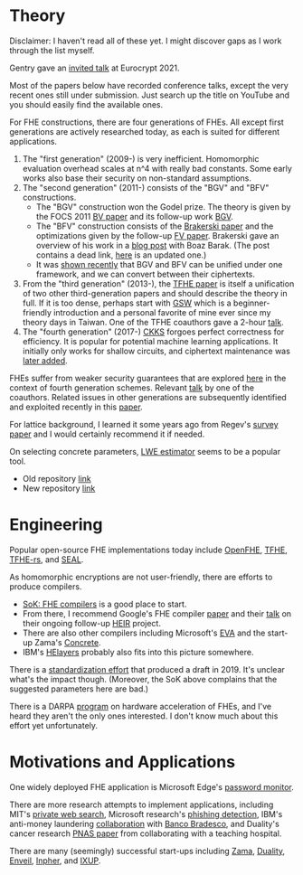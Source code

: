 # Theory

Disclaimer: I haven't read all of these yet. I might discover gaps as I work through the list myself.

Gentry gave an [invited talk](https://www.youtube.com/watch?v=487AjvFW1lk) at Eurocrypt 2021.

Most of the papers below have recorded conference talks, except the very recent ones still under submission.
Just search up the title on YouTube and you should easily find the available ones.

For FHE constructions, there are four generations of FHEs. All except first generations are actively researched today, as each is suited for different applications.
1. The "first generation" (2009-) is very inefficient. Homomorphic evaluation overhead scales at n^4 with really bad constants. Some early works also base their security on non-standard assumptions.
2. The "second generation" (2011-) consists of the "BGV" and "BFV" constructions.
	* The "BGV" construction won the Godel prize. The theory is given by the FOCS 2011 [BV paper](https://eprint.iacr.org/2011/344) and its follow-up work [BGV](https://eprint.iacr.org/2011/277).
	* The "BFV" construction consists of the [Brakerski paper](https://eprint.iacr.org/2012/078) and the optimizations given by the follow-up [FV paper](https://eprint.iacr.org/2012/144). Brakerski gave an overview of his work in a [blog post](https://windowsontheory.org/2012/05/02/building-the-swiss-army-knife/) with Boaz Barak. (The post contains a dead link, [here](https://www.iacr.org/archive/tcc2011/65970216/65970216.pdf) is an updated one.)
	* It was [shown recently](https://eprint.iacr.org/2022/1363) that BGV and BFV can be unified under one framework, and we can convert between their ciphertexts.
3. From the "third generation" (2013-), the [TFHE paper](https://eprint.iacr.org/2018/421) is itself a unification of two other third-generation papers and should describe the theory in full. If it is too dense, perhaps start with [GSW](https://eprint.iacr.org/2013/340) which is a beginner-friendly introduction and a personal favorite of mine ever since my theory days in Taiwan. One of the TFHE coauthors gave a 2-hour [talk](https://www.youtube.com/watch?v=npoHSR6-oRw).
4. The "fourth generation" (2017-) [CKKS](https://eprint.iacr.org/2016/421) forgoes perfect correctness for efficiency. It is popular for potential machine learning applications. It initially only works for shallow circuits, and ciphertext maintenance was [later added](https://eprint.iacr.org/2018/153).

FHEs suffer from weaker security guarantees that are explored [here](https://eprint.iacr.org/2020/1533) in the context of fourth generation schemes.
Relevant [talk](https://www.youtube.com/watch?v=b24WJyS0dmg) by one of the coauthors.
Related issues in other generations are subsequently identified and exploited recently in this [paper](https://eprint.iacr.org/2024/127). 

For lattice background, I learned it some years ago from Regev's [survey paper](https://ieeexplore.ieee.org/document/5497885) and I would certainly recommend it if needed.

On selecting concrete parameters, [LWE estimator](https://eprint.iacr.org/2015/046) seems to be a popular tool.
* Old repository [link](https://bitbucket.org/malb/lwe-estimator/src/master/)
* New repository [link](https://github.com/malb/lattice-estimator/)

# Engineering

Popular open-source FHE implementations today include [OpenFHE](https://github.com/openfheorg/openfhe-development), [TFHE](https://tfhe.github.io/tfhe/), [TFHE-rs](https://github.com/zama-ai/tfhe-rs), and [SEAL](https://github.com/microsoft/SEAL).

As homomorphic encryptions are not user-friendly, there are efforts to produce compilers.
* [SoK: FHE compilers](https://arxiv.org/abs/2101.07078) is a good place to start.
* From there, I recommend Google's FHE compiler [paper](https://arxiv.org/abs/2106.07893) and their [talk](https://www.youtube.com/watch?v=kqDFdKUTNA4) on their ongoing follow-up [HEIR](https://heir.dev/) project.
* There are also other compilers including Microsoft's [EVA](https://github.com/microsoft/EVA) and the start-up Zama's [Concrete](https://github.com/zama-ai/concrete).
* IBM's [HElayers](https://ibm.github.io/helayers/index.html) probably also fits into this picture somewhere.

There is a [standardization effort](https://homomorphicencryption.org/) that produced a draft in 2019.
It's unclear what's the impact though. (Moreover, the SoK above complains that the suggested parameters here are bad.)

There is a DARPA [program](https://www.darpa.mil/news-events/2021-03-08) on hardware acceleration of FHEs, and I've heard they aren't the only ones interested. I don't know much about this effort yet unfortunately.

# Motivations and Applications

One widely deployed FHE application is Microsoft Edge's [password monitor](https://www.microsoft.com/en-us/research/blog/password-monitor-safeguarding-passwords-in-microsoft-edge/).

There are more research attempts to implement applications, including MIT's [private web search](https://www.youtube.com/watch?v=96PKpE1VWUs), Microsoft research's [phishing detection](https://ieeexplore.ieee.org/abstract/document/9053729), IBM's anti-money laundering [collaboration](https://ibm-research.medium.com/top-brazilian-bank-pilots-privacy-encryption-quantum-computers-cant-break-92ed2695bf14) with [Banco Bradesco](https://en.wikipedia.org/wiki/Banco_Bradesco), and Duality's cancer research [PNAS paper](https://www.pnas.org/doi/10.1073/pnas.2304415120) from collaborating with a teaching hospital.

There are many (seemingly) successful start-ups including [Zama](https://www.zama.ai/), [Duality](https://dualitytech.com/), [Enveil](https://www.enveil.com/), [Inpher](https://inpher.io/), and [IXUP](https://ixup.com/).
